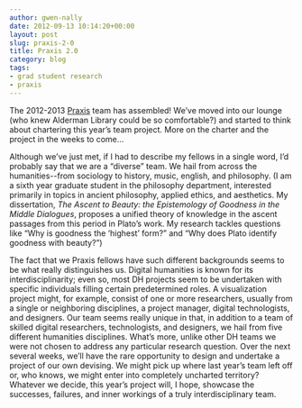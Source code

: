 ```yaml
---
author: gwen-nally
date: 2012-09-13 10:14:20+00:00
layout: post
slug: praxis-2-0
title: Praxis 2.0
category: blog
tags:
- grad student research
- praxis
---
```


The 2012-2013 [Praxis](http://praxis.scholarslab.org/) team has assembled! We’ve moved into our lounge (who knew Alderman Library could be so comfortable?) and started to think about chartering this year’s team project. More on the charter and the project in the weeks to come...

Although we’ve just met, if I had to describe my fellows in a single word, I’d probably say that we are a “diverse” team. We hail from across the humanities--from sociology to history, music, english, and philosophy. (I am a sixth year graduate student in the philosophy department, interested primarily in topics in ancient philosophy, applied ethics, and aesthetics. My dissertation, _The Ascent to Beauty: the Epistemology of Goodness in the Middle Dialogues_, proposes a unified theory of knowledge in the ascent passages from this period in Plato’s work. My research tackles questions like “Why is goodness the ‘highest’ form?” and “Why does Plato identify goodness with beauty?”)

The fact that we Praxis fellows have such different backgrounds seems to be what really distinguishes us. Digital humanities is known for its interdisciplinarity; even so, most DH projects seem to be undertaken with specific individuals filling certain predetermined roles. A visualization project might, for example, consist of one or more researchers, usually from a single or neighboring disciplines, a project manager, digital technologists, and designers. Our team seems really unique in that, in addition to a team of skilled digital researchers, technologists, and designers, we hail from five different humanities disciplines. What’s more, unlike other DH teams we were not chosen to address any particular research question. Over the next several weeks, we’ll have the rare opportunity to design and undertake a project of our own devising. We might pick up where last year’s team left off or, who knows, we might enter into completely uncharted territory? Whatever we decide, this year’s project will, I hope, showcase the successes, failures, and inner workings of a truly interdisciplinary team.

